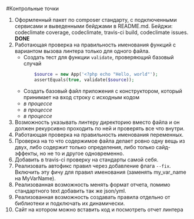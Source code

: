 #Контрольные точки
1. Оформленный пакет по composer стандарту, с подключенными сервисами и выведенными бейджами в README.md. Бейджи: codeclimate coverage, codeclimate, travis-ci build, codeclimate issues. **DONE**
2. Работающая проверка на правильность именования функций с вариантом вызова линтера только для одного файла.
    - Создать тест для функции `validate`, проверяющий базовый случай
        ```php
            $source = new App('<?php echo "Hello, world"');
            assertEquals(true, validate($source));
        ```
    - Создать базовый файл приложения с конструктором, который принимает на вход строку с исходным кодом
    - *в процессе*
    - *в процессе*
    - *в процессе*
3. Возможность указывать линтеру директорию вместо файла и он должен рекурсивно проходить по ней и проверять все что внутри.
4. Работающая проверка на правильность именования переменных.
5. Проверка на то что содержимое файла делает ровно одну вещь из двух, либо содержит только определения, либо только сайд-эффекты, но не то и другое одновременно.
6. Добавить в travis-ci проверку на стандарты самой себя.
7. Реализовать автофикс правил через добавление флага `--fix`. Включить эту фичу для правил именования (заменять my_var_name на MyVarName).
8. Реализованная возможность менять формат отчета, помимо стандартного text добавить так же json/yml.
9. Реализованная возможность создавать правила отдельно от библиотеки и подключать их динамически.
10. Сайт на котором можно вставить код и посмотреть отчет линтера
